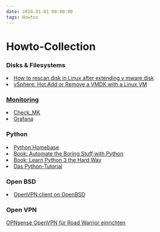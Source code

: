 ```yaml
--- 
date: 2020-01-01 00:00:00
tags: Howtos
---
```

# Howto-Collection

### Disks & Filesystems

<li><a href="https://kerneltalks.com/disk-management/how-to-rescan-disk-in-linux-after-extending-vmware-disk/" target="_blank">How to rescan disk in Linux after extending v
mware disk
<li><a href="https://ict-freak.nl/2010/03/30/vsphere-hot-add-or-remove-a-vmdk-with-a-linux-vm/" target="_blank">vSphere: Hot Add or Remove a VMDK with a Linux VM


### Monitoring



<li><a href="https://mathias-kettner.de/check_mk.html" target="_blank">Check_MK<a/></li>
<li><a href="https://grafana.com/" target="_blank">Grafana<a/></li>
<a/></li>

### Python
<li><a href="https://www.python.org/" target="_blank">Python Homebase<a/></li>
<li><a href="https://automatetheboringstuff.com/" target="_blank">Book: Automate the Boring Stuff with Python<a/></li>
<li><a href="https://learnpythonthehardway.org/python3/" target="_blank">Book: Learn Python 3 the Hard Way<a/></li>
<li><a href="https://py-tutorial-de.readthedocs.io/de/python-3.3/" target="_blank">Das Python-Tutorial<a/></li>

### Open BSD
<li><a href="https://www.cyberciti.biz/faq/install-configure-openvpn-client-on-openbsd-desktop" target="_blank">OpenVPN client on OpenBSD<a/></li>

### Open VPN
<a href="https://www.thomas-krenn.com/de/wiki/OPNsense_OpenVPN_f%C3%BCr_Road_Warrior_einrichten">OPNsense OpenVPN für Road Warrior einrichten
